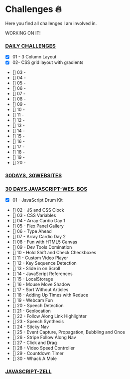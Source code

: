 # Challenges 🔥
Here you find all challenges I am involved in.

WORKING ON IT!

### [DAILY CHALLENGES]() 
- [X] 01 - 3 Column Layout
- [X] 02-  CSS grid layout with gradients
- [] 03 - 
- [] 04 - 
- [] 05 - 
- [] 06 - 
- [] 07 - 
- [] 08 - 
- [] 09 - 
- [] 10 - 
- [] 11 - 
- [] 12 - 
- [] 13 - 
- [] 14 - 
- [] 15 - 
- [] 16 - 
- [] 17 - 
- [] 18 - 
- [] 19 - 
- [] 20 - 

### [30DAYS, 30WEBSITES](http://www.codelegy.com/30days30sites/)

### [30 DAYS JAVASCRIPT-WES_BOS](https://github.com/wesbos/JavaScript30)
- [X] 01 - JavaScript Drum Kit	
- [] 02 - JS and CSS Clock	
- [] 03 - CSS Variables
- [] 04 - Array Cardio Day 1	
- [] 05 - Flex Panel Gallery	
- [] 06 - Type Ahead	
- [] 07 - Array Cardio Day 2	
- [] 08 - Fun with HTML5 Canvas	
- [] 09 - Dev Tools Domination	
- [] 10 - Hold Shift and Check Checkboxes	
- [] 11 - Custom Video Player	
- [] 12 - Key Sequence Detection		
- [] 13 - Slide in on Scroll	
- [] 14 - JavaScript References
- [] 15 - LocalStorage	
- [] 16 - Mouse Move Shadow	
- [] 17 - Sort Without Articles	
- [] 18 - Adding Up Times with Reduce	
- [] 19 - Webcam Fun	
- [] 20 - Speech Detection	
- [] 21 - Geolocation	
- [] 22 - Follow Along Link Highlighter	
- [] 23 - Speech Synthesis	
- [] 24 - Sticky Nav	
- [] 25 - Event Capture, Propagation, Bubbling and Once
- [] 26 - Stripe Follow Along Nav	
- [] 27 - Click and Drag	
- [] 28 - Video Speed Controller	
- [] 29 - Countdown Timer	
- [] 30 - Whack A Mole	

### [JAVASCRIPT-ZELL](https://learnjavascript.today/)


